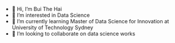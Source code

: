 - 👋 Hi, I’m Bui The Hai
- 👀 I’m interested in Data Science
- 🌱 I’m currently learning Master of Data Science for Innovation at University of Technology Sydney
- 💞️ I’m looking to collaborate on data science works

<!---
buithehaiuts/buithehaiuts is a ✨ special ✨ repository because its `README.md` (this file) appears on your GitHub profile.
You can click the Preview link to take a look at your changes.
--->
